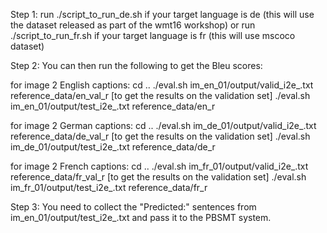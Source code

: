 Step 1: run ./script_to_run_de.sh if your target language is de (this will use the dataset released as part of the wmt16 workshop) or run ./script_to_run_fr.sh if your target language is fr (this will use mscoco dataset)

Step 2: You can then run the following to get the Bleu scores:

for image 2 English captions:
cd ..
./eval.sh  im_en_01/output/valid_i2e_<step>.txt reference_data/en_val_r [to get the results on the validation set]
./eval.sh  im_en_01/output/test_i2e_<step>.txt reference_data/en_r

for image 2 German captions:
cd ..
./eval.sh  im_de_01/output/valid_i2e_<step>.txt reference_data/de_val_r [to get the results on the validation set]
./eval.sh  im_de_01/output/test_i2e_<step>.txt reference_data/de_r

for image 2 French captions:
cd ..
./eval.sh  im_fr_01/output/valid_i2e_<step>.txt reference_data/fr_val_r [to get the results on the validation set]
./eval.sh  im_fr_01/output/test_i2e_<step>.txt reference_data/fr_r

Step 3: You need to collect the "Predicted:" sentences from im_en_01/output/test_i2e_<step>.txt and pass it to the PBSMT system. 
